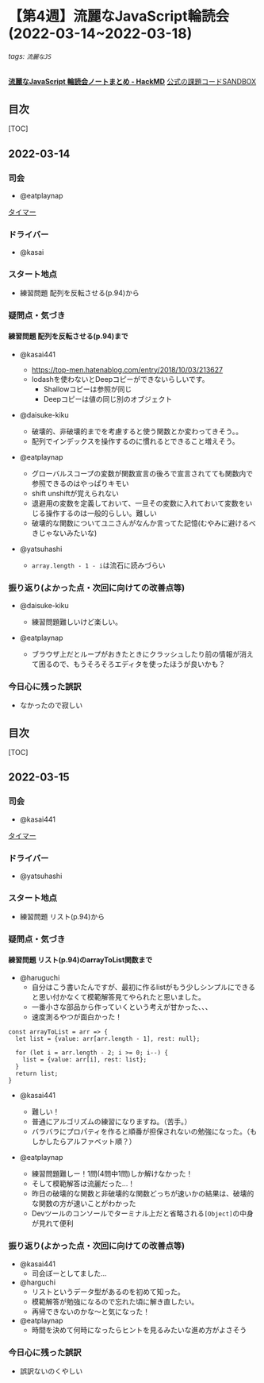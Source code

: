 # 【第4週】流麗なJavaScript輪読会 (2022\-03\-14\~2022\-03\-18)

###### tags: `流麗なJS`

[**流麗なJavaScript 輪読会ノートまとめ \- HackMD**](https://hackmd.io/4rF1R6DgQger1ldnC4xbZQ)
[公式の課題コードSANDBOX](https://eloquentjavascript.net/code/)



## 目次

[TOC]

## 2022\-03\-14

### 司会
- @eatplaynap 

[タイマー](https://timer.onl.jp/)

### ドライバー
- @kasai

### スタート地点
- 練習問題 配列を反転させる(p.94)から

### 疑問点・気づき
#### 練習問題 配列を反転させる(p.94)まで

- @kasai441 
    - https://top-men.hatenablog.com/entry/2018/10/03/213627
    - lodashを使わないとDeepコピーができないらしいです。
        - Shallowコピーは参照が同じ
        - Deepコピーは値の同じ別のオブジェクト

- @daisuke-kiku 
    - 破壊的、非破壊的までを考慮すると使う関数とか変わってきそう。。
    - 配列でインデックスを操作するのに慣れるとできること増えそう。

- @eatplaynap 
  - グローバルスコープの変数が関数宣言の後ろで宣言されてても関数内で参照できるのはやっぱりキモい
  - shift unshiftが覚えられない
  - 退避用の変数を定義しておいて、一旦その変数に入れておいて変数をいじる操作するのは一般的らしい。難しい
  - 破壊的な関数についてユニさんがなんか言ってた記憶(むやみに避けるべきじゃないみたいな)


- @yatsuhashi 
    - `array.length - 1 - i`は流石に読みづらい

### 振り返り(よかった点・次回に向けての改善点等)

- @daisuke-kiku 
    - 練習問題難しいけど楽しい。

- @eatplaynap 
  - ブラウザ上だとループがおきたときにクラッシュしたり前の情報が消えて困るので、もうそろそろエディタを使ったほうが良いかも？

### 今日心に残った誤訳

- なかったので寂しい


## 目次

[TOC]

## 2022\-03\-15

### 司会
- @kasai441

[タイマー](https://timer.onl.jp/)

### ドライバー
- @yatsuhashi 

### スタート地点
- 練習問題 リスト(p.94)から

### 疑問点・気づき
#### 練習問題 リスト(p.94)のarrayToList関数まで

- @haruguchi
    - 自分はこう書いたんですが、最初に作るlistがもう少しシンプルにできると思い付かなくて模範解答見てやられたと思いました。
    - 一番小さな部品から作っていくという考えが甘かった、、、
    - 速度測るやつが面白かった！
```javascript=
const arrayToList = arr => {
  let list = {value: arr[arr.length - 1], rest: null};

  for (let i = arr.length - 2; i >= 0; i--) {
    list = {value: arr[i], rest: list};
  }
  return list;
}
```

- @kasai441 
    - 難しい！
    - 普通にアルゴリズムの練習になりますね。（苦手。）
    - バラバラにプロパティを作ると順番が担保されないの勉強になった。（もしかしたらアルファベット順？）

- @eatplaynap 
  - 練習問題難しー！1問(4問中1問)しか解けなかった！
  - そして模範解答は流麗だった…！
  - 昨日の破壊的な関数と非破壊的な関数どっちが速いかの結果は、破壊的な関数の方が速いことがわかった
  - Devツールのコンソールでターミナル上だと省略される`[Object]`の中身が見れて便利

### 振り返り(よかった点・次回に向けての改善点等)

- @kasai441 
    - 司会ぼーとしてました...
- @harguchi
    - リストというデータ型があるのを初めて知った。
    - 模範解答が勉強になるので忘れた頃に解き直したい。
    - 再帰できないのかな〜と気になった！
- @eatplaynap 
  - 時間を決めて何時になったらヒントを見るみたいな進め方がよさそう

### 今日心に残った誤訳

- 誤訳ないのくやしい 
